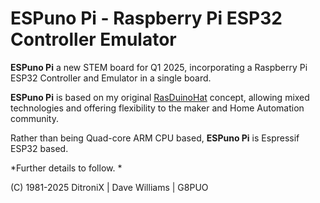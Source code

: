 # ESPuno Pi - Raspberry Pi ESP32 Controller Emulator

**ESPuno Pi** a new STEM board for Q1 2025, incorporating a Raspberry Pi ESP32 Controller and Emulator in a single board.

**ESPuno Pi** is based on my original [RasDuinoHat](https://www.hackster.io/DitroniX/rdh-rasduinohat-sdk-concept-beta-arduino-raspberry-pihat-1a6a82) concept, allowing mixed technologies and offering flexibility to the maker and Home Automation community.  

Rather than being Quad-core ARM CPU based, **ESPuno Pi** is Espressif ESP32 based.

*Further details to follow. *




(C) 1981-2025 DitroniX | Dave Williams | G8PUO
